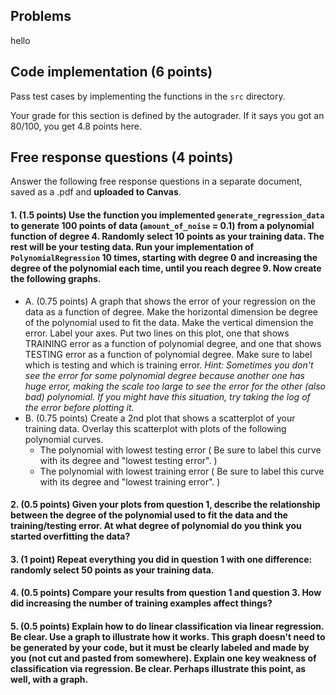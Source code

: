 ## Problems
hello
## Code implementation (6 points)
Pass test cases by implementing the functions in the `src` directory.

Your grade for this section is defined by the autograder. If it says you got an 80/100,
you get 4.8 points here.

## Free response questions (4 points)

Answer the following free response questions in a separate document, 
saved as a .pdf and **uploaded to Canvas**.

#### 1. (1.5 points) Use the function you implemented `generate_regression_data` to generate 100 points of data (`amount_of_noise` = 0.1) from a polynomial function of degree 4. Randomly select 10 points as your training data. The rest will be your testing data.  Run your implementation of `PolynomialRegression` 10 times, starting with degree 0 and increasing the degree of the polynomial each time, until you reach degree 9. Now create the following graphs.
   - A. (0.75 points) A graph that shows the error of your regression on the data as a function of degree. Make the horizontal dimension be degree of the polynomial used to fit the data. Make the vertical dimension the error. Label your axes. Put two lines on this plot, one that shows TRAINING error as a function of polynomial degree, and one that shows TESTING error as a function of polynomial degree. Make sure to label which is testing and which is training error.
 *Hint:  Sometimes you don't see the error for some polynomial degree because another one has huge error, making the scale too large to see the error for the other (also bad) polynomial. If you might have this situation, try taking the log of the error before plotting it.* 
   - B. (0.75 points) Create a 2nd plot that shows a scatterplot of your training data. Overlay this scatterplot with plots of the following polynomial curves.
      - The polynomial with lowest testing error ( Be sure to label this curve with its degree and "lowest testing error". )
      - The polynomial with lowest training error ( Be sure to label this curve with its degree and "lowest training error". )

     
#### 2. (0.5 points)  Given your plots from question 1, describe the relationship between the degree of the polynomial used to fit the data and the training/testing error. At what degree of polynomial do you think you started overfitting the data? 

#### 3. (1 point) Repeat everything you did in question 1 with one difference: randomly select 50 points as your training data. 

#### 4. (0.5 points) Compare your results from question 1 and question 3. How did increasing the number of training examples affect things? 

#### 5. (0.5 points) Explain how to do linear classification via linear regression. Be clear. Use a graph to illustrate how it works. This graph doesn't need to be generated by your code, but it must be clearly labeled and made by you (not cut and pasted from somewhere). Explain one key weakness of classification via regression. Be clear. Perhaps illustrate this point, as well, with a graph.
